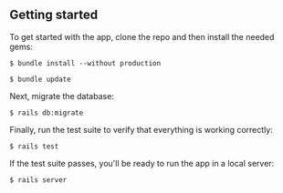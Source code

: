 ## Getting started

To get started with the app, clone the repo and then install the needed gems:

```
$ bundle install --without production
```

```
$ bundle update
```

Next, migrate the database:

```
$ rails db:migrate
```

Finally, run the test suite to verify that everything is working correctly:

```
$ rails test
```

If the test suite passes, you'll be ready to run the app in a local server:

```
$ rails server
```